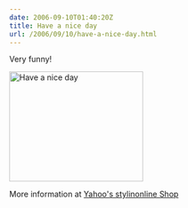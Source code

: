 ```yaml
---
date: 2006-09-10T01:40:20Z
title: Have a nice day
url: /2006/09/10/have-a-nice-day.html
---
```


<p>Very funny!</p>
<p><a href="http://www.flickr.com/photos/mariocarrion/239030089/" title="Photo Sharing"><img src="http://static.flickr.com/97/239030089_a05ff9a98b_m.jpg" width="240" height="198" alt="Have a nice day" /></a></p>
<p>More information at <a href="http://stylinonline.stores.yahoo.net/tschingatumadre.html">Yahoo's stylinonline Shop</a></p>
